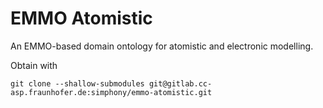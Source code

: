 EMMO Atomistic
==============
An EMMO-based domain ontology for atomistic and electronic modelling.

Obtain with

    git clone --shallow-submodules git@gitlab.cc-asp.fraunhofer.de:simphony/emmo-atomistic.git
